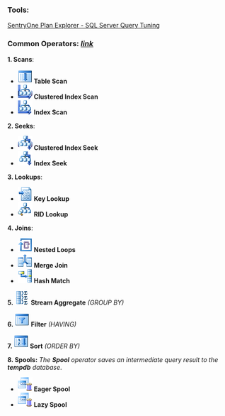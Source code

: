 ### Tools:
[SentryOne Plan Explorer - SQL Server Query Tuning](https://www.sentryone.com/plan-explorer)

### Common Operators: [*link*](https://docs.microsoft.com/en-us/sql/relational-databases/showplan-logical-and-physical-operators-reference)

**1. Scans**:
- ![alt text](imgs/table-scan-32x.gif) **Table Scan**
- ![alt text](imgs/clustered-index-scan-32x.gif) **Clustered Index Scan** 
- ![alt text](imgs/nonclustered-index-scan-32x.gif) **Index Scan** 

**2. Seeks**:
- ![alt text](imgs/clustered-index-seek-32x.gif) **Clustered Index Seek** 
- ![alt text](imgs/index-seek-32x.gif) **Index Seek** 

**3. Lookups**:
- ![alt text](imgs/bookmark-lookup-32x.gif) **Key Lookup** 
- ![alt text](imgs/rid-nonclust-locate-32x.gif) **RID Lookup** 

**4. Joins**:
- ![alt text](imgs/nested-loops-32x.gif) **Nested Loops** 
- ![alt text](imgs/merge-join-32x.gif) **Merge Join** 
- ![alt text](imgs/hash-match-32x.gif) **Hash Match** 

**5.** ![alt text](imgs/stream-aggregate-32x.gif) **Stream Aggregate** *(GROUP BY)*

**6.** ![alt text](imgs/filter-32x.gif) **Filter** *(HAVING)*

**7.** ![alt text](imgs/sort-32x.gif) **Sort** *(ORDER BY)*

**8. Spools:** *The **Spool** operator saves an intermediate query result to the **tempdb** database*.
- ![alt text](imgs/spool-32x.gif) **Eager Spool**
- ![alt text](imgs/spool-32x.gif) **Lazy Spool**
